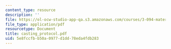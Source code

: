 ```yaml
---
content_type: resource
description: ''
file: https://ol-ocw-studio-app-qa.s3.amazonaws.com/courses/3-094-materials-in-human-experience-spring-2004/5e8fccfbb50a0977d1dd78eda4fdb283_casting_protocol.pdf
file_type: application/pdf
resourcetype: Document
title: casting_protocol.pdf
uid: 5e8fccfb-b50a-0977-d1dd-78eda4fdb283
---
```

